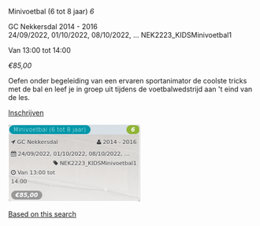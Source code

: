 Minivoetbal (6 tot 8 jaar) *6*

GC Nekkersdal 2014 - 2016  
24/09/2022, 01/10/2022, 08/10/2022, ... NEK2223\_KIDSMinivoetbal1  

Van 13:00 tot 14:00

*€85,00*

  

  

Oefen onder begeleiding van een ervaren sportanimator de coolste tricks met de bal en leef je in groep uit tijdens de voetbalwedstrijd aan 't eind van de les.

[Inschrijven](https://tickets.vgc.be/activity/subscribe/NEK2223_KIDSMinivoetbal1)

![](81777.png)

[Based on this search](https://tickets.vgc.be/activity/index?&vrijeplaatsen=1&Age%5B%5D=4%2C6&entity=241)